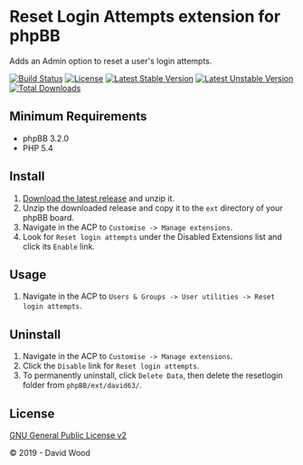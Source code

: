 # Reset Login Attempts extension for phpBB

Adds an Admin option to reset a user's login attempts.

[![Build Status](https://travis-ci.com/david63/resetlogin.svg?branch=master)](https://travis-ci.com/david63/resetlogin)
[![License](https://poser.pugx.org/david63/resetlogin/license)](https://packagist.org/packages/david63/resetlogin)
[![Latest Stable Version](https://poser.pugx.org/david63/resetlogin/v/stable)](https://packagist.org/packages/david63/resetlogin)
[![Latest Unstable Version](https://poser.pugx.org/david63/resetlogin/v/unstable)](https://packagist.org/packages/david63/resetlogin)
[![Total Downloads](https://poser.pugx.org/david63/resetlogin/downloads)](https://packagist.org/packages/david63/resetlogin)

## Minimum Requirements
* phpBB 3.2.0
* PHP 5.4

## Install
1. [Download the latest release](https://github.com/david63/resetlogin/archive/3.2.zip) and unzip it.
2. Unzip the downloaded release and copy it to the `ext` directory of your phpBB board.
3. Navigate in the ACP to `Customise -> Manage extensions`.
4. Look for `Reset login attempts` under the Disabled Extensions list and click its `Enable` link.

## Usage
1. Navigate in the ACP to `Users & Groups -> User utilities -> Reset login attempts`.

## Uninstall
1. Navigate in the ACP to `Customise -> Manage extensions`.
2. Click the `Disable` link for `Reset login attempts`.
3. To permanently uninstall, click `Delete Data`, then delete the resetlogin folder from `phpBB/ext/david63/`.

## License
[GNU General Public License v2](http://opensource.org/licenses/GPL-2.0)

© 2019 - David Wood